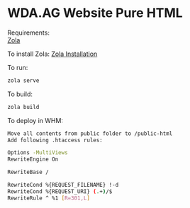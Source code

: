 # WDA.AG Website Pure HTML

Requirements:  
[Zola](https://www.getzola.org)

To install Zola:
[Zola Installation](https://www.getzola.org/documentation/getting-started/installation/)

To run:

```bash
zola serve
```

To build:

```bash
zola build
```

To deploy in WHM:

```bash
Move all contents from public folder to /public-html
Add following .htaccess rules:

Options -MultiViews
RewriteEngine On

RewriteBase /

RewriteCond %{REQUEST_FILENAME} !-d
RewriteCond %{REQUEST_URI} (.+)/$
RewriteRule ^ %1 [R=301,L]
```
